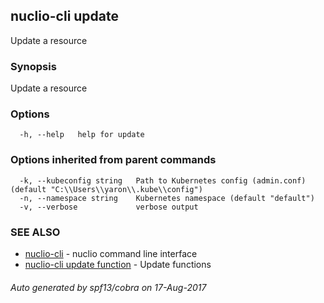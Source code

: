 ## nuclio-cli update

Update a resource

### Synopsis


Update a resource

### Options

```
  -h, --help   help for update
```

### Options inherited from parent commands

```
  -k, --kubeconfig string   Path to Kubernetes config (admin.conf) (default "C:\\Users\\yaron\\.kube\\config")
  -n, --namespace string    Kubernetes namespace (default "default")
  -v, --verbose             verbose output
```

### SEE ALSO
* [nuclio-cli](nuclio-cli.md)	 - nuclio command line interface
* [nuclio-cli update function](nuclio-cli_update_function.md)	 - Update functions

###### Auto generated by spf13/cobra on 17-Aug-2017
